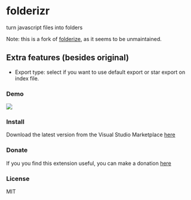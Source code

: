 # folderizr

turn javascript files into folders

Note: this is a fork of [folderize](https://github.com/ee92/folderize), as it seems to be unmaintained.

## Extra features (besides original)

- Export type: select if you want to use default export or star export on index file.

### Demo

![](demo/demo.gif)

### Install

Download the latest version from the Visual Studio Marketplace [here](https://marketplace.visualstudio.com/items?itemName=ee92.folderizr)

### Donate

If you you find this extension useful, you can make a donation [here](https://paypal.me/650egor)

### License

MIT
